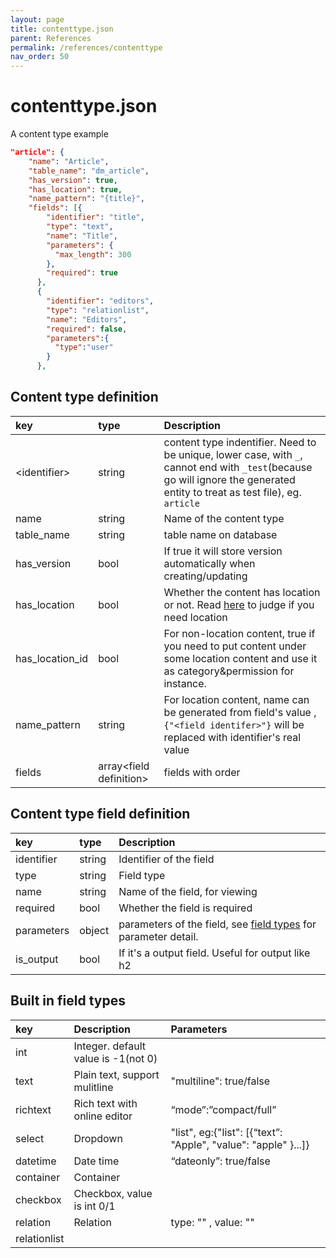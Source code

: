 ```yaml
---
layout: page
title: contenttype.json
parent: References
permalink: /references/contenttype
nav_order: 50
---
```

# contenttype.json

A content type example
```json
"article": {
    "name": "Article",
    "table_name": "dm_article",
    "has_version": true,
    "has_location": true,
    "name_pattern": "{title}",
    "fields": [{
        "identifier": "title",
        "type": "text",
        "name": "Title",
        "parameters": {
          "max_length": 300
        },
        "required": true
      },
      {
        "identifier": "editors",
        "type": "relationlist",
        "name": "Editors",
        "required": false,
        "parameters":{
          "type":"user"
        }
      },
```

## Content type definition

| key      | type  | Description       
|:---------|:----|:---------------------|
| \<identifier\>   | string     | content type indentifier. Need to be unique, lower case, with `_`, cannot end with `_test`(because go will ignore the generated entity to treat as test file), eg. `article`       |
| name     |string   | Name of the content type      |
| table_name |string       | table name on database      |
| has_version |bool       | If true it will store version automatically when creating/updating      |
| has_location |bool       | Whether the content has location or not. Read [here](../tutorial/digimaker-concepts#location-content-and-non-location-content) to judge if you need location|
| has_location_id   |bool     | For non-location content, true if you need to put content under some location content and use it as category&permission for instance.      |
| name_pattern    | string    | For location content, name can be generated from field's value , `{"<field identifer>"}` will be replaced with identifier's real value    |
| fields    | array\<field definition\>    |  fields with order  |


## Content type field definition

| key      | type  | Description       
|:---------|:----|:---------------------|
| identifier    | string    |  Identifier of the field  |
| type    | string    |  Field type  |
| name    | string    |  Name of the field, for viewing  |
| required    | bool    |  Whether the field is required  |
| parameters    | object    |  parameters of the field, see [field types](#field-types) for parameter detail. |
| is_output    | bool    |  If it's a output field. Useful for output like h2  |



## Built in field types

| key       | Description   | Parameters 
|:--------- |:---------------------|:----|
| int  |	Integer. default value is -1(not 0)| | 
| text  |	Plain text, support mulitline| "multiline": true/false | 
| richtext |	Rich text with online editor |	“mode”:”compact/full”
| select |	Dropdown | "list", eg:{"list": [{“text”: "Apple", "value": "apple" }...]}
| datetime |	Date time |	“dateonly”: true/false
| container| 	Container |  | 
| checkbox |	Checkbox, value is int 0/1  |	 | 
| relation |	Relation  | type: "<content type>" , value: "<field identifier>"
| relationlist |